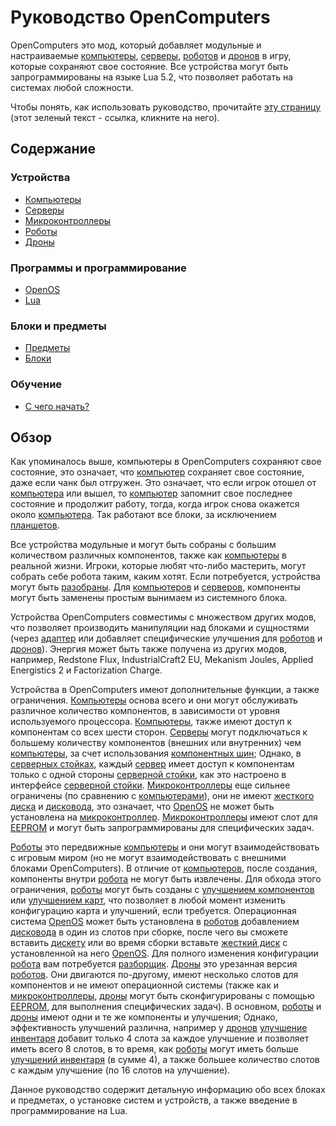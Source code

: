 # Руководство OpenComputers

OpenComputers это мод, который добавляет модульные и настраиваемые [компьютеры](general/computer.md), [серверы](item/server1.md), [роботов](block/robot.md) и [дронов](item/drone.md) в игру, которые сохраняют свое состояние. Все устройства могут быть запрограммированы на языке Lua 5.2, что позволяет работать на системах любой сложности. 

Чтобы понять, как использовать руководство, прочитайте [эту страницу](item/manual.md) (этот зеленый текст - ссылка, кликните на него).

## Содержание

### Устройства
- [Компьютеры](general/computer.md)
- [Серверы](item/server1.md)
- [Микроконтроллеры](block/microcontroller.md)
- [Роботы](block/robot.md)
- [Дроны](item/drone.md)

### Программы и программирование
- [OpenOS](general/openOS.md)
- [Lua](general/lua.md)

### Блоки и предметы
- [Предметы](item/index.md)
- [Блоки](block/index.md)

### Обучение
- [С чего начать?](general/quickstart.md)

## Обзор

Как упоминалось выше, компьютеры в OpenComputers сохраняют свое состояние, это означает, что [компьютер](general/computer.md) сохраняет свое состояние, даже если чанк был отгружен. Это означает, что если игрок отошел от [компьютера](general/computer.md) или вышел, то [компьютер](general/computer.md) запомнит свое последнее состояние и продолжит работу, тогда, когда игрок снова окажется около [компьютера](general/computer.md). Так работают все блоки, за исключением [планшетов](item/tablet.md).  

Все устройства модульные и могут быть собраны с большим количеством различных компонентов, также как [компьютеры](general/computer.md) в реальной жизни. Игроки, которые любят что-либо мастерить, могут собрать себе робота таким, каким хотят. Если потребуется, устройства могут быть [разобраны](block/disassembler.md). Для [компьютеров](general/computer.md) и [серверов](item/server1.md), компоненты могут быть заменены простым вынимаем из системного блока. 

Устройства OpenComputers совместимы с множеством других модов, что позволяет производить манипуляции над блоками и сущностями (через [адаптер](block/adapter.md) или добавляет специфические улучшения для [роботов](block/robot.md) и [дронов](item/drone.md)). Энергия может быть также получена из других модов, например, Redstone Flux, IndustrialCraft2 EU, Mekanism Joules, Applied Energistics 2 и Factorization Charge. 

Устройства в OpenComputers имеют дополнительные функции, а также ограничения. [Компьютеры](general/computer.md) основа всего и они могут обслуживать различное количество компонентов, в зависимости от уровня используемого процессора. [Компьютеры](general/computer.md), также имеют доступ к компонентам со всех шести сторон. [Серверы](item/server1.md) могут подключаться к большему количеству компонентов (внешних или внутренних) чем [компьютеры](general/computer.md), за счет использования [компонентных шин](item/componentBus1.md); Однако, в [серверных стойках](block/rack.md), каждый [сервер](item/server1.md) имеет доступ к компонентам только с одной стороны [серверной стойки](block/rack.md), как это настроено в интерфейсе [серверной стойки](block/rack.md). [Микроконтроллеры](block/microcontroller.md) еще сильнее ограничены (по сравнению с [компьютерами](general/computer.md)), они не имеют [жесткого диска](item/hdd1.md) и [дисковода](block/diskDrive.md), это означает, что [OpenOS](general/openOS.md) не может быть установлена на [микроконтроллер](block/microcontroller.md). [Микроконтроллеры](block/microcontroller.md) имеют слот для [EEPROM](item/eeprom.md) и могут быть запрограммированы для специфических задач. 

[Роботы](block/robot.md) это передвижные [компьютеры](general/computer.md) и они могут взаимодействовать с игровым миром (но не могут взаимодействовать с внешними блоками OpenComputers). В отличие от [компьютеров](general/computer.md), после создания, компоненты внутри [робота](block/robot.md) не могут быть извлечены. Для обхода этого ограничения, [роботы](block/robot.md) могут быть созданы с [улучшением компонентов](item/upgradeContainer1.md) или [улучшением карт](item/cardContainer1.md), что позволяет в любой момент изменить конфигурацию карта и улучшений, если требуется. Операционная система [OpenOS](general/openOS.md) может быть установлена в [роботов](block/robot.md) добавлением [дисковода](block/diskDrive.md) в один из слотов при сборке, после чего вы сможете вставить [дискету](item/floppy.md) или во время сборки вставьте [жесткий диск](item/hdd1.md) с установленной на него [OpenOS](general/openOS.md). Для полного изменения конфигурации [робота](block/robot.md) вам потребуется [разборщик](block/disassembler.md). [Дроны](item/drone.md) это урезанная версия [роботов](block/robot.md). Они двигаются по-другому, имеют несколько слотов для компонентов и не имеют операционной системы (также как и [микроконтроллеры](block/microcontroller.md), [дроны](item/drone.md) могут быть сконфигурированы с помощью [EEPROM](item/eeprom.md), для выполнения специфических задач). В основном, [роботы](block/robot.md) и [дроны](item/drone.md) имеют одни и те же компоненты и улучшения; Однако, эффективность улучшений различна, например у [дронов](item/drone.md) [улучшение инвентаря](item/inventoryUpgrade.md) добавит только 4 слота за каждое улучшение и позволяет иметь всего 8 слотов, в то время, как [роботы](block/robot.md) могут иметь больше [улучшений инвентаря](item/inventoryUpgrade.md) (в сумме 4), а также большее количество слотов с каждым улучшение (по 16 слотов на улучшение).

Данное руководство содержит детальную информацию обо всех блоках и предметах, о установке систем и устройств, а также введение в программирование на Lua.
